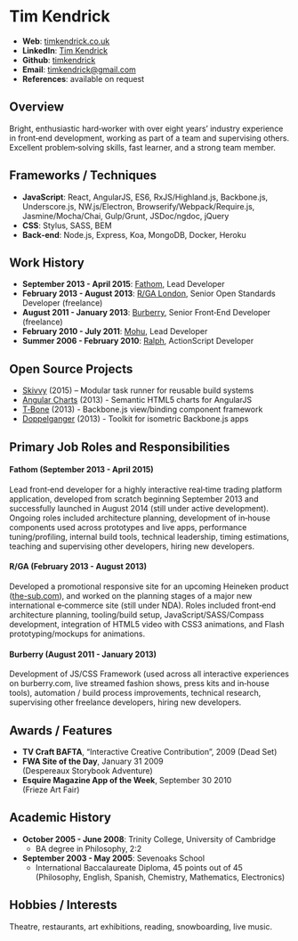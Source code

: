 # Tim Kendrick

- **Web**: [timkendrick.co.uk](http://timkendrick.co.uk/)
- **LinkedIn**: [Tim Kendrick](https://www.linkedin.com/profile/view?id=192494997)
- **Github**: [timkendrick](https://github.com/timkendrick)
- **Email**: [timkendrick@gmail.com](mailto:timkendrick@gmail.com)
- **References**: available on request


## Overview

Bright, enthusiastic hard‑worker with over eight years’ industry experience in front‑end development, working as part of a team and supervising others. Excellent problem‑solving skills, fast learner, and a strong team member.


## Frameworks / Techniques

- **JavaScript**: React, AngularJS, ES6, RxJS/Highland.js, Backbone.js, Underscore.js, NW.js/Electron, Browserify/Webpack/Require.js, Jasmine/Mocha/Chai, Gulp/Grunt, JSDoc/ngdoc, jQuery
- **CSS**: Stylus, SASS, BEM
- **Back‑end**: Node.js, Express, Koa, MongoDB, Docker, Heroku


## Work History

- **September 2013 - April 2015**: [Fathom](http://fathomlondon.com/), Lead Developer
- **February 2013 - August 2013**: [R/GA London](http://rga.com/offices/london), Senior Open Standards Developer (freelance)
- **August 2011 - January 2013**: [Burberry](http://uk.burberry.com/), Senior Front‑End Developer (freelance)
- **February 2010 - July 2011**: [Mohu](http://studiomohu.com/), Lead Developer
- **Summer 2006 - February 2010**: [Ralph](http://ralphandco.com/), ActionScript Developer

## Open Source Projects

- [Skivvy](https://github.com/timkendrick/skivvy) (2015) – Modular task runner for reusable build systems
- [Angular Charts](https://github.com/timkendrick/angular-charts) (2013) - Semantic HTML5 charts for AngularJS
- [T‑Bone](https://github.com/timkendrick/t-bone) (2013) - Backbone.js view/binding component framework
- [Doppelganger](https://github.com/timkendrick/doppelganger) (2013) - Toolkit for isometric Backbone.js apps


<div style="page-break-after: always;"></div>


## Primary Job Roles and Responsibilities

#### Fathom (September 2013 - April 2015)

Lead front‑end developer for a highly interactive real‑time trading platform application, developed from scratch beginning September 2013 and successfully launched in August 2014 (still under active development). Ongoing roles included architecture planning, development of in‑house components used across prototypes and live apps, performance tuning/profiling, internal build tools, technical leadership, timing estimations, teaching and supervising other developers, hiring new developers.


#### R/GA (February 2013 - August 2013)

Developed a promotional responsive site for an upcoming Heineken product ([the-sub.com](https://www.the-sub.com/)), and worked on the planning stages of a major new international e‑commerce site (still under NDA). Roles included front‑end architecture planning, tooling/build setup, JavaScript/SASS/Compass development, integration of HTML5 video with CSS3 animations, and Flash prototyping/mockups for animations.


#### Burberry (August 2011 - January 2013)

Development of JS/CSS Framework (used across all interactive experiences on burberry.com, live streamed fashion shows, press kits and in‑house tools), automation / build process improvements, technical research, supervising other freelance developers, hiring new developers.


## Awards / Features
- **TV Craft BAFTA**, “Interactive Creative Contribution”, 2009 (Dead Set)
- **FWA Site of the Day**, January 31 2009 (Despereaux Storybook Adventure)
- **Esquire Magazine App of the Week**, September 30 2010 (Frieze Art Fair)


## Academic History
- **October 2005 - June 2008**: Trinity College, University of Cambridge
	- BA degree in Philosophy, 2:2
- **September 2003 - May 2005**: Sevenoaks School
	- International Baccalaureate Diploma, 45 points out of 45 (Philosophy, English, Spanish, Chemistry, Mathematics, Electronics)


## Hobbies / Interests

Theatre, restaurants, art exhibitions, reading, snowboarding, live music.
